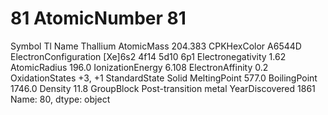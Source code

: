 # 81 AtomicNumber                                81
Symbol                                      Tl
Name                                  Thallium
AtomicMass                             204.383
CPKHexColor                             A6544D
ElectronConfiguration    [Xe]6s2 4f14 5d10 6p1
Electronegativity                         1.62
AtomicRadius                             196.0
IonizationEnergy                         6.108
ElectronAffinity                           0.2
OxidationStates                         +3, +1
StandardState                            Solid
MeltingPoint                             577.0
BoilingPoint                            1746.0
Density                                   11.8
GroupBlock               Post-transition metal
YearDiscovered                            1861
Name: 80, dtype: object